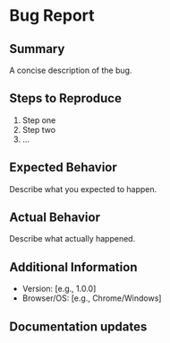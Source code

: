 # Bug Report

## Summary
A concise description of the bug.

## Steps to Reproduce
1. Step one
2. Step two
3. ...

## Expected Behavior
Describe what you expected to happen.

## Actual Behavior
Describe what actually happened.

## Additional Information
- Version: [e.g., 1.0.0]
- Browser/OS: [e.g., Chrome/Windows]

## Documentation updates

